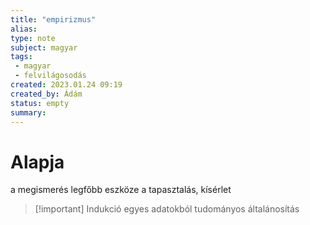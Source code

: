 ```yaml
---
title: "empirizmus"
alias: 
type: note
subject: magyar
tags:
 - magyar
 - felvilágosodás
created: 2023.01.24 09:19
created_by: Ádám
status: empty
summary: 
---
```

# Alapja
a megismerés legfőbb eszköze a tapasztalás, kísérlet

>[!important] Indukció
>egyes adatokból tudományos általánosítás

